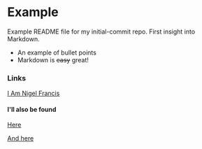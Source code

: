# Example 

Example README file for my initial-commit repo. First insight into Markdown.

* An example of bullet points
* Markdown is <s>easy</s> great!

### Links

[I Am Nigel Francis](https://www.iamnigelfrancis.com)

#### I'll also be found

[Here](https://francisweb.solutions)

[And here](https://www.nfoperatorservices.com)